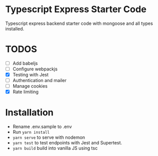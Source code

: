 # Typescript Express Starter Code

Typescript express backend starter code with mongoose and all types installed.

# TODOS

-   [ ] Add babeljs
-   [ ] Configure webpackjs
-   [x] Testing with Jest
-   [ ] Authentication and mailer
-   [ ] Manage cookies
-   [x] Rate limiting

# Installation

-   Rename .env.sample to .env
-   Run `yarn install`
-   `yarn serve` to serve with nodemon
-   `yarn test` to test endpoints with Jest and Supertest.
-   `yarn build` build into vanilla JS using tsc
